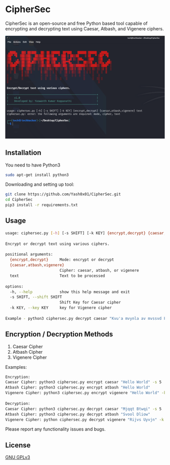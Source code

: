 # CipherSec
CipherSec is an open-source and free Python based tool capable of encrypting and decrypting text using Caesar, Atbash, and Vigenere ciphers.

![CipherSec Tool](image.png)

## Installation
You need to have Python3

```bash
sudo apt-get install python3
```

Downloading and setting up tool:

```bash
git clone https://github.com/Yash0x01/CipherSec.git
cd CipherSec
pip3 install -r requirements.txt
```

## Usage

```bash
usage: ciphersec.py [-h] [-s SHIFT] [-k KEY] {encrypt,decrypt} {caesar,atbash,vigenere} text

Encrypt or decrypt text using various ciphers.

positional arguments:
  {encrypt,decrypt}     Mode: encrypt or decrypt
  {caesar,atbash,vigenere}
                        Cipher: caesar, atbash, or vigenere
  text                  Text to be processed

options:
  -h, --help            show this help message and exit
  -s SHIFT, --shift SHIFT
                        Shift Key for Caesar cipher
  -k KEY, --key KEY     key for Vigenere cipher

Example - python3 ciphersec.py decrypt caesar "Kvu'a mvynla av mvssvd Fhzo0e01 vu NpaObi!" -s 7
```

## Encryption / Decryption Methods
1. Caesar Cipher
2. Atbash Cipher
3. Vigenere Cipher

Examples:
```bash
Encryption:
Caesar Cipher: python3 ciphersec.py encrypt caesar "Hello World" -s 5
Atbash Cipher: python3 ciphersec.py encrypt atbash "Hello World"
Vigenere Cipher: python3 ciphersec.py encrypt vigenere "Hello World" -k key

Decryption:
Caesar Cipher: python3 ciphersec.py decrypt caesar "Mjqqt Btwqi" -s 5
Atbash Cipher: python3 ciphersec.py decrypt atbash "Svool Dliow"
Vigenere Cipher: python ciphersec.py decrypt vigenere "Rijvs Uyvjn" -k key
```
Please report any functionality issues and bugs.

## License
[GNU GPLv3](https://www.gnu.org/licenses/gpl-3.0.en.html)

